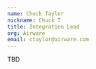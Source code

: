 ```yaml
---
name: Chuck Taylor
nickname: Chuck T
title: Integration Lead
org: Airware
email: ctaylor@airware.com
---
```


TBD

